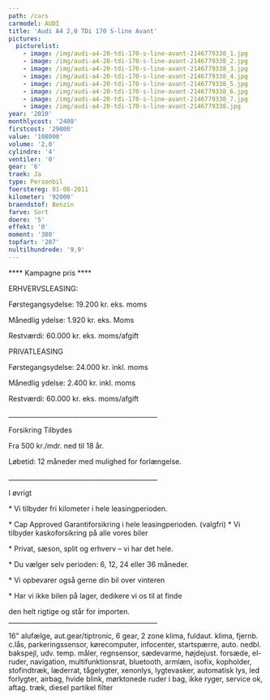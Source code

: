 ```yaml
---
path: /cars
carmodel: AUDI
title: 'Audi A4 2,0 TDi 170 S-line Avant'
pictures:
  picturelist:
    - image: /img/audi-a4-20-tdi-170-s-line-avant-2146779338_1.jpg
    - image: /img/audi-a4-20-tdi-170-s-line-avant-2146779338_2.jpg
    - image: /img/audi-a4-20-tdi-170-s-line-avant-2146779338_3.jpg
    - image: /img/audi-a4-20-tdi-170-s-line-avant-2146779338_4.jpg
    - image: /img/audi-a4-20-tdi-170-s-line-avant-2146779338_5.jpg
    - image: /img/audi-a4-20-tdi-170-s-line-avant-2146779338_6.jpg
    - image: /img/audi-a4-20-tdi-170-s-line-avant-2146779338_7.jpg
    - image: /img/audi-a4-20-tdi-170-s-line-avant-2146779338.jpg
year: '2010'
monthlycost: '2400'
firstcost: '29000'
value: '108000'
volume: '2,0'
cylindre: '4'
ventiler: '0'
gear: '6'
traek: Ja
type: Personbil
foerstereg: 01-08-2011
kilometer: '92000'
braendstof: Benzin
farve: Sort
doere: '5'
effekt: '0'
moment: '380'
topfart: '207'
nultilhundrede: '9,9'
---
```

\*\*\*\* Kampagne pris \*\*\*\*



ERHVERVSLEASING:

Førstegangsydelse: 19.200 kr. eks. moms

Månedlig ydelse: 1.920 kr. eks. Moms

Restværdi: 60.000 kr. eks. moms/afgift



PRIVATLEASING

Førstegangsydelse: 24.000 kr. inkl. moms

Månedlig ydelse: 2.400 kr. inkl. moms

Restværdi: 60.000 kr. eks. moms/afgift

\_\_\_\_\_\_\_\_\_\_\_\_\_\_\_\_\_\_\_\_\_\_\_\_\_\_\_\_\_\_\_\_\_\_\_\_\_\_\_\_\_\_\_\_\_\_

Forsikring Tilbydes

Fra 500 kr./mdr. ned til 18 år.

Løbetid: 12 måneder med mulighed for forlængelse.

\_\_\_\_\_\_\_\_\_\_\_\_\_\_\_\_\_\_\_\_\_\_\_\_\_\_\_\_\_\_\_\_\_\_\_\_\_\_\_\_\_\_\_\_\_\_

I øvrigt

\* Vi tilbyder fri kilometer i hele leasingperioden.

\* Cap Approved Garantiforsikring i hele leasingperioden. (valgfri) \* Vi tilbyder kaskoforsikring på alle vores biler

\* Privat, sæson, split og erhverv – vi har det hele.

\* Du vælger selv perioden: 6, 12, 24 eller 36 måneder.

\* Vi opbevarer også gerne din bil over vinteren

\* Har vi ikke bilen på lager, dedikere vi os til at finde

den helt rigtige og står for importen. \_\_\_\_\_\_\_\_\_\_\_\_\_\_\_\_\_\_\_\_\_\_\_\_\_\_\_\_\_\_\_\_\_\_\_\_\_\_\_\_\_\_\_\_\_\_

16" alufælge, aut.gear/tiptronic, 6 gear, 2 zone klima, fuldaut. klima, fjernb. c.lås, parkeringssensor, kørecomputer, infocenter, startspærre, auto. nedbl. bakspejl, udv. temp. måler, regnsensor, sædevarme, højdejust. forsæde, el-ruder, navigation, multifunktionsrat, bluetooth, armlæn, isofix, kopholder, stofindtræk, læderrat, tågelygter, xenonlys, lygtevasker, automatisk lys, led forlygter, airbag, hvide blink, mørktonede ruder i bag, ikke ryger, service ok, aftag. træk, diesel partikel filter
